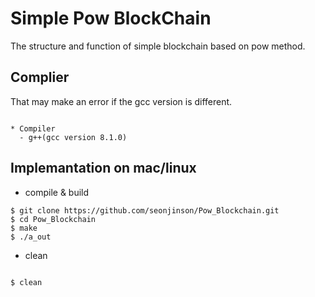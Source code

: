 Simple Pow BlockChain 
======================

The structure and function of simple blockchain based on pow method.

## Complier
That may make an error if the gcc version is different.
```

* Compiler
  - g++(gcc version 8.1.0)

```

## Implemantation on mac/linux

* compile & build
```
$ git clone https://github.com/seonjinson/Pow_Blockchain.git
$ cd Pow_Blockchain
$ make
$ ./a_out

```

* clean
```

$ clean

```

